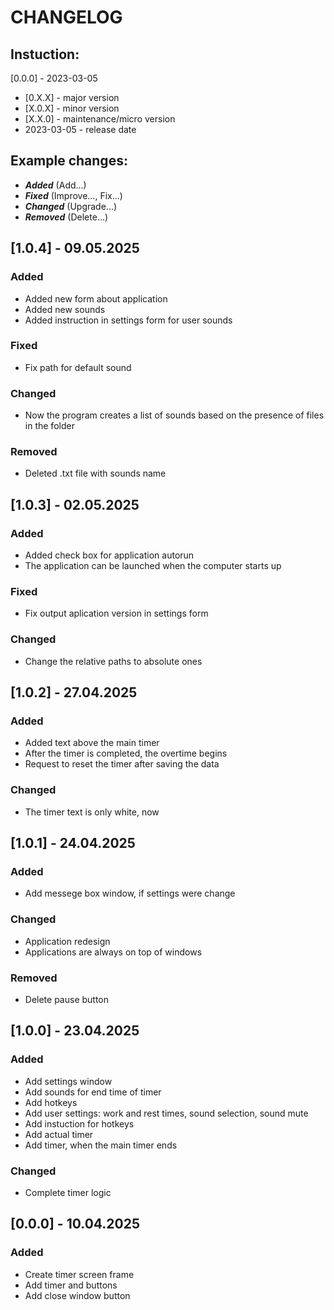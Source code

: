 # CHANGELOG

## Instuction:
[0.0.0] - 2023-03-05
- [0.X.X] - major version
- [X.0.X] - minor version
- [X.X.0] - maintenance/micro version
- 2023-03-05 - release date

## Example changes:
- ***Added*** (Add...)
- ***Fixed*** (Improve..., Fix...)
- ***Changed*** (Upgrade...)
- ***Removed*** (Delete...)

## [1.0.4] - 09.05.2025

### Added

- Added new form about application
- Added new sounds
- Added instruction in settings form for user sounds

### Fixed

- Fix path for default sound

### Changed

- Now the program creates a list of sounds based on the presence of files in the folder

### Removed

- Deleted .txt file with sounds name

## [1.0.3] - 02.05.2025

### Added

- Added check box for application autorun
- The application can be launched when the computer starts up

### Fixed

- Fix output aplication version in settings form

### Changed

- Change the relative paths to absolute ones

## [1.0.2] - 27.04.2025

### Added

- Added text above the main timer
- After the timer is completed, the overtime begins
- Request to reset the timer after saving the data

### Changed

- The timer text is only white, now

## [1.0.1] - 24.04.2025

### Added

- Add messege box window, if settings were change

### Changed

- Application redesign
- Applications are always on top of windows

### Removed

- Delete pause button

## [1.0.0] - 23.04.2025

### Added

- Add settings window
- Add sounds for end time of timer
- Add hotkeys
- Add user settings: work and rest times, sound selection, sound mute
- Add instuction for hotkeys
- Add actual timer
- Add timer, when the main timer ends

### Changed

- Complete timer logic

## [0.0.0] - 10.04.2025

### Added

- Create timer screen frame
- Add timer and buttons
- Add close window button